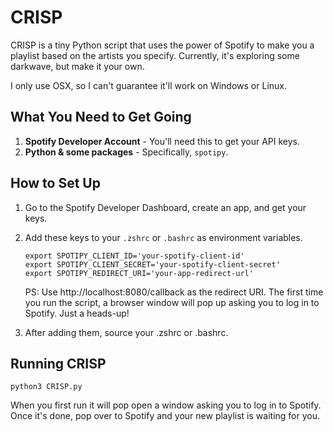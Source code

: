 # CRISP

CRISP is a tiny Python script that uses the power of Spotify to make you a playlist based on the artists you specify. Currently, it's exploring some darkwave, but make it your own.

I only use OSX, so I can't guarantee it'll work on Windows or Linux.
## What You Need to Get Going

1. **Spotify Developer Account** - You'll need this to get your API keys.
2. **Python & some packages** - Specifically, `spotipy`.

## How to Set Up

1. Go to the Spotify Developer Dashboard, create an app, and get your keys.
2. Add these keys to your `.zshrc` or `.bashrc` as environment variables.
   
   ```
   export SPOTIPY_CLIENT_ID='your-spotify-client-id'
   export SPOTIPY_CLIENT_SECRET='your-spotify-client-secret'
   export SPOTIPY_REDIRECT_URI='your-app-redirect-url'
   ```

    PS: Use http://localhost:8080/callback as the redirect URI. The first time you run the script, a browser window will pop up asking you to log in to Spotify. Just a heads-up!

3. After adding them, source your .zshrc or .bashrc.

## Running CRISP

`python3 CRISP.py`

When you first run it will pop open a window asking you to log in to Spotify.
Once it's done, pop over to Spotify and your new playlist is waiting for you.